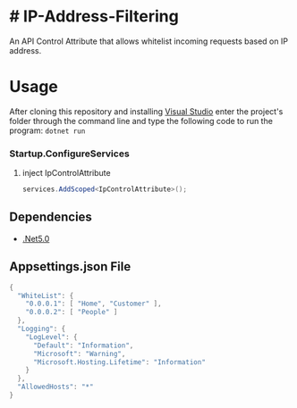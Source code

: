 # # IP-Address-Filtering

An API Control Attribute that allows whitelist incoming requests based on IP address.


# Usage

After cloning this repository and installing [Visual Studio](https://visualstudio.microsoft.com/tr/downloads/) enter the project's folder through the command line and type the following code to run the program:
`dotnet run`

### Startup.ConfigureServices

1.  inject IpControlAttribute
    
    ```c#
    services.AddScoped<IpControlAttribute>();
    
    ```


## Dependencies

- [.Net5.0](https://dotnet.microsoft.com/download/dotnet/5.0)


## Appsettings.json File
``` c#
{
  "WhiteList": {
    "0.0.0.1": [ "Home", "Customer" ],
    "0.0.0.2": [ "People" ]
  },
  "Logging": {
    "LogLevel": {
      "Default": "Information",
      "Microsoft": "Warning",
      "Microsoft.Hosting.Lifetime": "Information"
    }
  },
  "AllowedHosts": "*"
}

```

